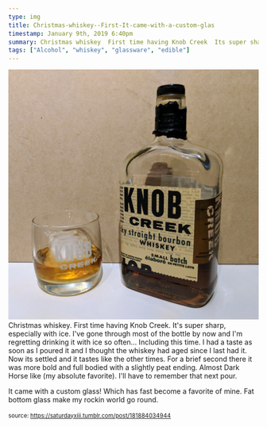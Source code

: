 ```yaml
---
type: img
title: Christmas-whiskey--First-It-came-with-a-custom-glas
timestamp: January 9th, 2019 6:40pm
summary: Christmas whiskey  First time having Knob Creek  Its super sharp especially with ice  Ive gone through most of the bottle by now and Im regrettiIt came with a custom glass Which has fast become a favorite of mine  Fat bottom glass make my rockin world go roundp 
tags: ["Alcohol", "whiskey", "glassware", "edible"]
---
```

<img src="../media/181884034944.jpg"/>
                                                                                          <div class="caption">
Christmas whiskey.  First time having Knob Creek.  It's super sharp, especially with ice.  I've gone through most of the bottle by now and I'm regretting drinking it with ice so often&hellip; Including this time.  I had a taste as soon as I poured it and I thought the whiskey had aged since I last had it.  Now its settled and it tastes like the other times.  For a brief second there it was more bold and full bodied with a slightly peat ending.  Almost Dark Horse like (my absolute favorite). I'll have to remember that next pour.



It came with a custom glass! Which has fast become a favorite of mine.  Fat bottom glass make my rockin world go round.
 
                                    
                
                
                
                
                                
<small>source: https://saturdayxiii.tumblr.com/post/181884034944</small>
